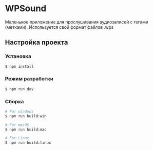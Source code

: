 # WPSound

Маленькое приложение для прослушивания аудиозаписей с тегами (метками).
Используется свой формат файлов .wps

## Настройка проекта

### Установка

```bash
$ npm install
```

### Режим разработки

```bash
$ npm run dev
```

### Сборка

```bash
# For windows
$ npm run build:win

# For macOS
$ npm run build:mac

# For Linux
$ npm run build:linux
```

